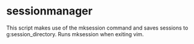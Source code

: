 # sessionmanager

This script makes use of the mksession command and saves sessions to g:session_directory.
Runs mksession when exiting vim.
